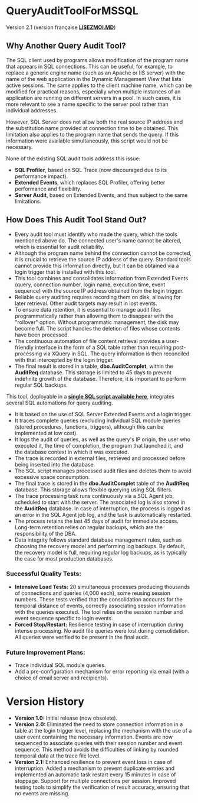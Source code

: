 # QueryAuditToolForMSSQL

Version 2.1 (version française **[LISEZMOI.MD](https://github.com/pelsql/QueryAuditToolForMSSql/blob/main/LISEZMOI.md)**)

## Why Another Query Audit Tool?

The SQL client used by programs allows modification of the program name that appears in SQL connections. This can be useful, for example, to replace a generic engine name (such as an Apache or IIS server) with the name of the web application in the Dynamic Management View that lists active sessions. The same applies to the client machine name, which can be modified for practical reasons, especially when multiple instances of an application are running on different servers in a pool. In such cases, it is more relevant to see a name specific to the server pool rather than individual addresses.

However, SQL Server does not allow both the real source IP address and the substitution name provided at connection time to be obtained. This limitation also applies to the program name that sends the query. If this information were available simultaneously, this script would not be necessary.

None of the existing SQL audit tools address this issue:

- **SQL Profiler**, based on SQL Trace (now discouraged due to its performance impact).
- **Extended Events**, which replaces SQL Profiler, offering better performance and flexibility.
- **Server Audit**, based on Extended Events, and thus subject to the same limitations.

## How Does This Audit Tool Stand Out?

- Every audit tool must identify who made the query, which the tools mentioned above do. The connected user's name cannot be altered, which is essential for audit reliability.
- Although the program name behind the connection cannot be corrected, it is crucial to retrieve the source IP address of the query. Standard tools cannot provide this information directly, but it can be obtained via a login trigger that is installed with this tool.
- This tool combines and consolidates information from Extended Events (query, connection number, login name, execution time, event sequence) with the source IP address obtained from the login trigger.
- Reliable query auditing requires recording them on disk, allowing for later retrieval. Other audit targets may result in lost events.
- To ensure data retention, it is essential to manage audit files programmatically rather than allowing them to disappear with the "rollover" option. Without programmatic management, the disk may become full. The script handles the deletion of files whose contents have been processed.
- The continuous automation of file content retrieval provides a user-friendly interface in the form of a SQL table rather than requiring post-processing via XQuery in SQL. The query information is then reconciled with that intercepted by the login trigger.
- The final result is stored in a table, **dbo.AuditComplet**, within the **AuditReq** database. This storage is limited to 45 days to prevent indefinite growth of the database. Therefore, it is important to perform regular SQL backups.

This tool, deployable in a **[single SQL script available here](https://raw.githubusercontent.com/pelsql/QueryAuditToolForMSSql/main/QueryAuditToolForMSSql.sql)**, integrates several SQL automations for query auditing.

- It is based on the use of SQL Server Extended Events and a login trigger.
- It traces complete queries (excluding individual SQL module queries (stored procedures, functions, triggers), although this can be implemented at low cost).
- It logs the audit of queries, as well as the query's IP origin, the user who executed it, the time of completion, the program that launched it, and the database context in which it was executed.
- The trace is recorded in external files, retrieved and processed before being inserted into the database.
- The SQL script manages processed audit files and deletes them to avoid excessive space consumption.
- The final trace is stored in the **dbo.AuditComplet** table of the **AuditReq** database. This storage allows flexible querying using SQL filters.
- The trace processing task runs continuously via a SQL Agent job, scheduled to start with the server. The associated log is also stored in the **AuditReq** database. In case of interruption, the process is logged as an error in the SQL Agent job log, and the task is automatically restarted.
- The process retains the last 45 days of audit for immediate access. Long-term retention relies on regular backups, which are the responsibility of the DBA.
- Data integrity follows standard database management rules, such as choosing the recovery model and performing log backups. By default, the recovery model is full, requiring regular log backups, as is typically the case for most production databases.

### Successful Quality Tests:

- **Intensive Load Tests:** 20 simultaneous processes producing thousands of connections and queries (4,000 each), some reusing session numbers. These tests verified that the consolidation accounts for the temporal distance of events, correctly associating session information with the queries executed. The tool relies on the session number and event sequence specific to login events.
- **Forced Stop/Restart:** Resilience testing in case of interruption during intense processing. No audit file queries were lost during consolidation. All queries were verified to be present in the final audit.

### Future Improvement Plans:

- Trace individual SQL module queries.
- Add a pre-configuration mechanism for error reporting via email (with a choice of email server and recipients).

# Version History

- **Version 1.0:** Initial release (now obsolete).
- **Version 2.0:** Eliminated the need to store connection information in a table at the login trigger level, replacing the mechanism with the use of a user event containing the necessary information. Events are now sequenced to associate queries with their session number and event sequence. This method avoids the difficulties of linking by rounded temporal data at the trace file level.
- **Version 2.1:** Enhanced resilience to prevent event loss in case of interruption. Added a mechanism to prevent duplicate entries and implemented an automatic task restart every 15 minutes in case of stoppage. Support for multiple connections per session. Improved testing tools to simplify the verification of result accuracy, ensuring that no events are missing.
